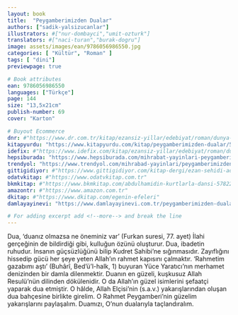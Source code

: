 ```yaml
---
layout: book
title:  "Peygamberimizden Dualar"
authors: ["sadik-yalsizucanlar"]
illustrators: #["nur-dombayci","umit-ozturk"]
translators: #["naci-turan","burak-dogru"]
image: assets/images/ean/9786056986550.jpg
categories: [ "Kültür", "Roman" ]
tags: [ "dini"]
previewpage: true

# Book attributes
ean: 9786056986550
languages: ["Türkçe"]
page: 144
size: "13,5x21cm"
publish-number: 69
cover: "Karton"

# Buyout Ecommerce
dnr: #"https://www.dr.com.tr/kitap/ezansiz-yillar/edebiyat/roman/dunya-roman/urunno=0001893061001"
kitapyurdu: "https://www.kitapyurdu.com/kitap/peygamberimizden-dualar/560125.html"
idefix: #"https://www.idefix.com/kitap/ezansiz-yillar/edebiyat/roman/dunya-roman/urunno=0001893061001"
hepsiburada: "https://www.hepsiburada.com/mihrabat-yayinlari-peygamberimizden-dualar-sadik-yalsizucanlar-mihrabad-yayinlari-p-HBCV00000CTKX0"
trendyol: "https://www.trendyol.com/mihrabad-yayinlari/peygamberimizden-dualar-p-54825951"
gittigidiyor: #"https://www.gittigidiyor.com/kitap-dergi/ezan-sehidi-adnan-menderes_pdp_732728793"
odatvkitap: #"https://www.odatvkitap.com.tr"
bkmkitap: #"https://www.bkmkitap.com/abdulhamidin-kurtlarla-dansi-578226"
amazontr: #"https://www.amazon.com.tr"
dkitap: #"https://www.dkitap.com/egenin-efeleri"
damlayayinevi: "https://www.damlayayinevi.com.tr/peygamberimizden-dualar"

# For adding excerpt add <!--more--> and break the line
---
```

Dua, ‘duanız olmazsa ne öneminiz var’ (Furkan suresi, 77. ayet) İlahi gerçeğinin de bildirdiği gibi, kulluğun özünü oluş­turur.
Dua, ibadetin ruhudur.
İnsanın güçsüzlüğünü bilip Kudret Sahibi’ne sığınmasıdır.
Zayıflığını hissedip gücü her şeye yeten Allah’ın rahmet kapısını çalmaktır.
‘Rahmetim gazabımı aştı’ (Buhârî, Bed’ü’l-halk, 1) buyuran Yüce Yaratıcı’nın merhamet denizinden bir damla dilenmektir.
Duanın en güzeli, kuşkusuz Allah Resulü’nün dilinden dökülenidir. O da Allah’ın güzel isimlerini şefaatçi yaparak dua etmiştir.
O hâlde, Allah Elçisi’nin (s.a.v.) yakarışlarından oluşan dua bahçesine birlikte girelim.
O Rahmet Peygamberi’nin güzelim yakarışlarını paylaşalım.
Duamızı, O’nun dualarıyla taçlandıralım.
<!--more--> 
